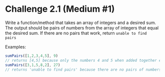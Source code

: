 # Challenge 2.1 (Medium #1)

Write a function/method that takes an array of integers and a desired sum. The output should be pairs of numbers from the array of integers that equal the desired sum. If there are no pairs that work, return `unable to find pairs`

Examples: 
```javascript
sumPairs([1,2,3,4,5], 9)
// returns [4,5] because only the numbers 4 and 5 when added together equal the target number of 9
sumPairs([3,1,5,8,2], 27)
// returns 'unable to find pairs' because there are no pairs of numbers that sum to 27
```
